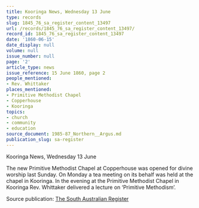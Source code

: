 ```yaml
---
title: Kooringa News, Wednesday 13 June
type: records
slug: 1845_76_sa_register_content_13497
url: /records/1845_76_sa_register_content_13497/
record_id: 1845_76_sa_register_content_13497
date: '1860-06-15'
date_display: null
volume: null
issue_number: null
page: '2'
article_type: news
issue_reference: 15 June 1860, page 2
people_mentioned:
- Rev. Whittaker
places_mentioned:
- Primitive Methodist Chapel
- Copperhouse
- Kooringa
topics:
- church
- community
- education
source_document: 1985-87_Northern__Argus.md
publication_slug: sa-register
---
```


Kooringa News, Wednesday 13 June

The new Primitive Methodist Chapel at Copperhouse was opened for divine worship last Sunday.  On Monday a tea meeting on its behalf was held at the chapel in Kooringa.  In the evening at the Primitive Methodist Chapel in Kooringa Rev. Whittaker delivered a lecture on ‘Primitive Methodism’.

Source publication: [The South Australian Register](/publications/sa-register/)
